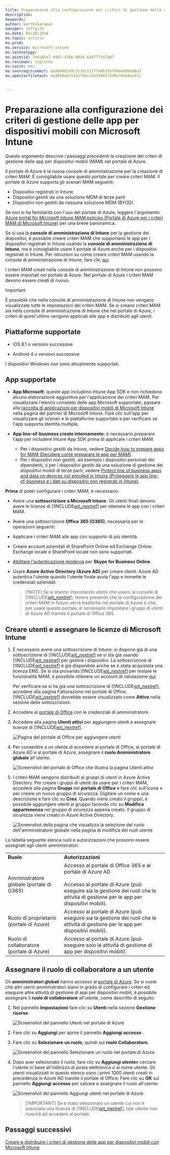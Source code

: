 ```yaml
---
title: Preparazione alla configurazione dei criteri di gestione delle app per dispositivi mobili | Microsoft Intune
description: 
keywords: 
author: karthikaraman
manager: jeffgilb
ms.date: 04/28/2016
ms.topic: article
ms.prod: 
ms.service: microsoft-intune
ms.technology: 
ms.assetid: 7e6a85e7-e007-41b6-9034-64d77f547b87
ms.reviewer: joglocke
ms.suite: ems
ms.sourcegitcommit: 6a989482e9c3c35c1f377e0b32bf04beb89e60a3
ms.openlocfilehash: da4020eb71432f9bccb52909272d027da64ee47c


---
```


# Preparazione alla configurazione dei criteri di gestione delle app per dispositivi mobili con Microsoft Intune
Questo argomento descrive i passaggi precedenti la creazione dei criteri di gestione delle app per dispositivi mobili (MAM) nel portale di Azure.

Il portale di Azure è la nuova console di amministrazione per la creazione di criteri MAM. È consigliabile usare questo portale per creare criteri MAM. Il portale di Azure supporta gli scenari MAM seguenti:
- Dispositivi registrati in Intune
- Dispositivi gestiti da una soluzione MDM di terze parti
- Dispositivi non gestiti da nessuna soluzione MDM (BYOD).

Se non si ha familiarità con l'uso del portale di Azure, leggere l'argomento [Azure portal for Microsoft Intune MAM policies (Portale di Azure per i criteri MAM di Microsoft Intune)](azure-portal-for-microsoft-intune-mam-policies.md) per una breve panoramica.

Se si usa la **console di amministrazione di Intune** per la gestione dei dispositivi, è possibile creare criteri MAM che supportano le app per i dispositivi registrati in Intune usando la **console di amministrazione di Intune**, ma è consigliabile usare il portale di Azure anche per i dispositivi registrati in Intune. Per istruzioni su come creare criteri MAM usando la console di amministrazione di Intune, fare clic [qui](configure-and-deploy-mobile-application-management-policies-in-the-microsoft-intune-console.md).

I criteri MAM creati nella console di amministrazione di Intune non possono essere importati nel portale di Azure.  Nel portale di Azure i criteri MAM devono essere creati di nuovo.

>[!IMPORTANT]
> È possibile che nella console di amministrazione di Intune non vengano visualizzate tutte le impostazioni dei criteri MAM. Se si creano criteri MAM sia nella console di amministrazione di Intune che nel portale di Azure, i criteri di quest'ultimo vengono applicati alle app e distribuiti agli utenti.


##  Piattaforme supportate
- iOS 8.1 o versioni successive

- Android 4 o versioni successive

I dispositivi Windows non sono attualmente supportati.
##  App supportate
* **App Microsoft:** queste app includono Intune App SDK e non richiedono alcuna elaborazione aggiuntiva per l'applicazione dei criteri MAM.
Per visualizzare l'elenco completo delle app Microsoft supportate, passare alla [raccolta di applicazioni per dispositivi mobili di Microsoft Intune](https://www.microsoft.com/en-us/server-cloud/products/microsoft-intune/partners.aspx) nella pagina dei partner di Microsoft Intune. Fare clic sull'app per visualizzare gli scenari e le piattaforme supportate e per verificare se l'app supporta identità multiple.
* **App line-of-business create internamente:** è necessario preparare l'app per includere Intune App SDK prima di applicare i criteri MAM.

  * Per i dispositivi gestiti da Intune, vedere [Decide how to prepare apps for MAM (Decidere come preparare le app per MAM)](decide-how-to-prepare-apps-for-mobile-application-management-with-microsoft-intune.md).
  * Per i dispositivi non gestiti, ad esempio i dispositivi personali dei dipendenti, o per i dispositivi gestiti da una soluzione di gestione dei dispositivi mobili di terze parti, vedere [Protect line of business apps and data on devices not enrolled in Intune (Proteggere le app line-of-business e i dati su dispositivi non registrati in Intune)](protect-line-of-business-apps-and-data-on-devices-not-enrolled-in-microsoft-intune.md).

**Prima** di poter configurare i criteri MAM, è necessario:

-   Avere una **sottoscrizione a Microsoft Intune**.    Gli utenti finali devono avere le licenze di [!INCLUDE[wit_nextref](../includes/wit_nextref_md.md)] per ottenere le app con i criteri MAM.

-   Avere una sottoscrizione **Office 365 (O365)**, necessaria per le operazioni seguenti:
  - Applicare i criteri MAM alle app con supporto di più identità.
  - Creare account aziendali di SharePoint Online ed Exchange Online. Exchange locale e SharePoint locale non sono supportati.
-    [Abilitare l'autenticazione moderna](http://social.technet.microsoft.com/wiki/contents/articles/34339.skype-for-business-online-enable-your-tenant-for-modern-authentication.aspx.md) per **Skype for Business Online**.


- Usare **Azure Active Directory (Azure AD)** per creare utenti. Azure AD autentica l'utente quando l'utente finale avvia l'app e immette le credenziali aziendali.

    > [!NOTE] Se si stanno impostando utenti che usano la console di [!INCLUDE[wit_nextref](../includes/wit_nextref_md.md)], tenere presente che la configurazione dei criteri MAM in futuro verrà trasferita nel portale di Azure e che, per usare questo portale, è necessario impostare i gruppi di utenti di Azure AD tramite il portale di Office 365.


## Creare utenti e assegnare le licenze di Microsoft Intune

1. È necessario avere una sottoscrizione di Intune: si dispone già di una sottoscrizione di [!INCLUDE[wit_nextref](../includes/wit_nextref_md.md)] se si sta già usando [!INCLUDE[wit_nextref](../includes/wit_nextref_md.md)] per gestire i dispositivi.  La sottoscrizione di [!INCLUDE[wit_nextref](../includes/wit_nextref_md.md)] è già disponibile anche se è stata acquistata una licenza EMS. Se si sta provando [!INCLUDE[wit_nextref](../includes/wit_nextref_md.md)] per testare le funzionalità MAM, è possibile ottenere un account di valutazione [qui](http://www.microsoft.com/en-us/server-cloud/products/microsoft-intune/).

    Per verificare se si ha già una sottoscrizione di [!INCLUDE[wit_nextref](../includes/wit_nextref_md.md)], accedere alla pagina Fatturazione nel portale di Office.  [!INCLUDE[wit_nextref](../includes/wit_nextref_md.md)] dovrebbe essere visualizzato come **Attivo** nella sezione delle sottoscrizioni.

2.  Accedere al   [portale di Office](http://portal.office.com) con le credenziali di amministratore.

3.  Accedere alla pagina **Utenti attivi** per aggiungere utenti e assegnare licenze di [!INCLUDE[wit_nextref](../includes/wit_nextref_md.md)].

    ![Pagina del portale di Office per aggiungere utenti](../media/AppManagement/OfficePortal_AddUsers.png)

4.  Per consentire a un utente di accedere al portale di Office, al portale di Azure AD e al portale di Azure, assegnare il **ruolo Amministratore globale** all'utente.

    ![Screenshot del portale di Office che illustra la pagina Utenti attivi ](../media/AppManagement/OfficePortal_AddRoletoUser.png)

5.  I criteri MAM vengono distribuiti ai gruppi di utenti in Azure Active Directory. Per creare i gruppi di utenti da usare per i criteri MAM, accedere alla pagina **Gruppi** nel **portale di Office** e fare clic sull'icona **+** per creare un nuovo gruppo di sicurezza.  Digitare un nome e una descrizione e fare clic su **Crea**. Quando viene creato il gruppo, è possibile aggiungere utenti al gruppo facendo clic su **Modifica appartenenza** nel gruppo di sicurezza appena creato. Il gruppo di sicurezza viene creato in Azure Active Directory.

    ![Screenshot della pagina che visualizza la selezione del ruolo dell'amministratore globale nella pagina di modifica dei ruoli utente](../media/AppManagement/OfficePortal_CreateGroups.png)

La tabella seguente elenca ruoli e autorizzazioni che possono essere assegnati agli utenti amministratori.

|||
|--|----|
|**Ruolo**|**Autorizzazioni**|
|Amministratore globale (portale di O365)|Accesso al portale di Office 365 e al portale di Azure AD<br /><br />Accesso al portale di Azure (può eseguire sia la gestione dei ruoli che le attività di gestione per le app per dispositivi mobili).|
|Ruolo di proprietario (portale di Azure)|Accesso al portale di Azure (può eseguire sia la gestione dei ruoli che le attività di gestione per le app per dispositivi mobili).|
|Ruolo di collaboratore (portale di Azure)|Accesso al portale di Azure (può eseguire solo le attività di gestione di app per dispositivi mobili).|

## Assegnare il ruolo di collaboratore a un utente

Gli **amministratori globali** hanno accesso al [portale di Azure](https://portal.azure.com).  Se si vuole che altri utenti amministratori siano in grado di configurare i criteri ed eseguire altre attività di gestione di app per dispositivi mobili, è possibile assegnare il **ruolo di collaboratore** all'utente, come descritto di seguito:


1.  Nel pannello **Impostazioni** fare clic su **Utenti** nella sezione **Gestione risorse**.

    ![Screenshot del pannello Utenti nel portale di Azure](../media/AppManagement/AzurePortal_MAM_AddUsers.png)

2.  Fare clic su **Aggiungi** per aprire il pannello **Aggiungi accesso** .

3.  Fare clic su **Selezionare un ruolo**, quindi sul **ruolo Collaboratore**.

    ![Screenshot del pannello Selezionare un ruolo nel portale di Azure](../media/AppManagement/AzurePortal_MAM_AddRole.png)

4.  Dopo aver selezionato il ruolo, fare clic su **Aggiungi utente**e cercare l'utente in base all'indirizzo di posta elettronica o al nome utente. Gli utenti visualizzati in questo elenco sono i primi 1000 utenti creati in precedenza in Azure AD tramite il portale di Office. Fare clic su **OK** sul pannello **Aggiungi accesso** per salvare e assegnare il ruolo all'utente.

    ![Screenshot del pannello Aggiungi utenti nel portale di Azure](../media/AppManagement/AzurePortal_MAM_AddusertoRole.png)

    > [!IMPORTANT] Se è stato selezionato un utente cui non è associata una licenza di [!INCLUDE[wit_nextref](../includes/wit_nextref_md.md)], tale utente non riuscirà ad accedere al portale.

## Passaggi successivi
[Creare e distribuire i criteri di gestione delle app per dispositivi mobili con Microsoft Intune](create-and-deploy-mobile-app-management-policies-with-microsoft-intune.md)



<!--HONumber=Jun16_HO4-->



